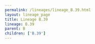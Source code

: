 ```yaml
---
permalink: /lineages/lineage_B.39.html
layout: lineage_page
title: Lineage B.39
lineage: B.39
parent: B
children: ['B.39']
---
```


